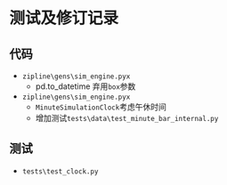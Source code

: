 # 测试及修订记录

## 代码

- `zipline\gens\sim_engine.pyx`
  - pd.to_datetime 弃用`box`参数
- `zipline\gens\sim_engine.pyx`
  - `MinuteSimulationClock`考虑午休时间
  - 增加测试`tests\data\test_minute_bar_internal.py`

## 测试

- `tests\test_clock.py`
